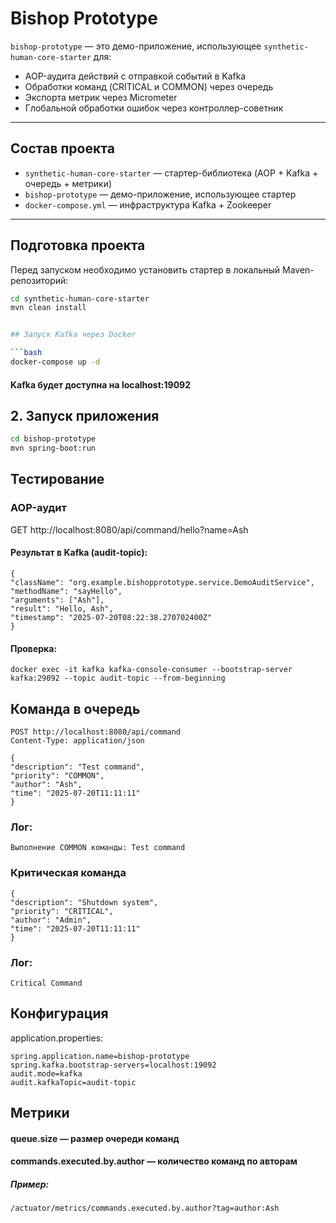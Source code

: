 # Bishop Prototype

`bishop-prototype` — это демо-приложение, использующее `synthetic-human-core-starter` для:

- AOP-аудита действий с отправкой событий в Kafka
- Обработки команд (CRITICAL и COMMON) через очередь
- Экспорта метрик через Micrometer
- Глобальной обработки ошибок через контроллер-советник

---

## Состав проекта

- `synthetic-human-core-starter` — стартер-библиотека (AOP + Kafka + очередь + метрики)
- `bishop-prototype` — демо-приложение, использующее стартер
- `docker-compose.yml` — инфраструктура Kafka + Zookeeper

---

## Подготовка проекта

Перед запуском необходимо установить стартер в локальный Maven-репозиторий:

```bash
cd synthetic-human-core-starter
mvn clean install


## Запуск Kafka через Docker

```bash
docker-compose up -d
```
#### Kafka будет доступна на localhost:19092

## 2. Запуск приложения
```bash
cd bishop-prototype
mvn spring-boot:run
```

## Тестирование
### AOP-аудит

GET http://localhost:8080/api/command/hello?name=Ash
#### Результат в Kafka (audit-topic):

```
{
"className": "org.example.bishopprototype.service.DemoAuditService",
"methodName": "sayHello",
"arguments": ["Ash"],
"result": "Hello, Ash",
"timestamp": "2025-07-20T08:22:38.270702400Z"
}
```
#### Проверка:

```
docker exec -it kafka kafka-console-consumer --bootstrap-server kafka:29092 --topic audit-topic --from-beginning
```

## Команда в очередь
```
POST http://localhost:8080/api/command
Content-Type: application/json

{
"description": "Test command",
"priority": "COMMON",
"author": "Ash",
"time": "2025-07-20T11:11:11"
}
```

### Лог:
```
Выполнение COMMON команды: Test command
```

### Критическая команда
```
{
"description": "Shutdown system",
"priority": "CRITICAL",
"author": "Admin",
"time": "2025-07-20T11:11:11"
}
```
### Лог:
```
Critical Command
```
## Конфигурация
application.properties:

```
spring.application.name=bishop-prototype
spring.kafka.bootstrap-servers=localhost:19092
audit.mode=kafka
audit.kafkaTopic=audit-topic
```
## Метрики
#### queue.size — размер очереди команд

#### commands.executed.by.author — количество команд по авторам

##### Пример:

```
/actuator/metrics/commands.executed.by.author?tag=author:Ash
```